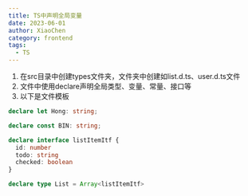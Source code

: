 ```yaml
---
title: TS中声明全局变量
date: 2023-06-01
author: XiaoChen
category: frontend
tags:
  - TS
---
```


1. 在src目录中创建types文件夹，文件夹中创建如list.d.ts、user.d.ts文件
2. 文件中使用declare声明全局类型、变量、常量、接口等
3. 以下是文件模板

```ts
declare let Hong: string;

declare const BIN: string;

declare interface listItemItf {
  id: number
  todo: string
  checked: boolean
}

declare type List = Array<listItemItf>
```
